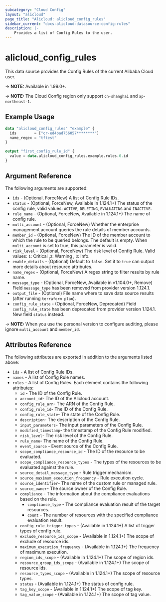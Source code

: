 ```yaml
---
subcategory: "Cloud Config"
layout: "alicloud"
page_title: "Alicloud: alicloud_config_rules"
sidebar_current: "docs-alicloud-datasource-config-rules"
description: |-
    Provides a list of Config Rules to the user.
---
```


# alicloud\_config\_rules

This data source provides the Config Rules of the current Alibaba Cloud user.

-> **NOTE:**  Available in 1.99.0+.

-> **NOTE:** The Cloud Config region only support `cn-shanghai` and `ap-northeast-1`.

## Example Usage

```terraform
data "alicloud_config_rules" "example" {
  ids        = ["cr-ed4bad756057********"]
  name_regex = "tftest"
}

output "first_config_rule_id" {
  value = data.alicloud_config_rules.example.rules.0.id
}
```

## Argument Reference

The following arguments are supported:

* `ids` - (Optional, ForceNew) A list of Config Rule IDs.
* `status` - (Optional, ForceNew, Available in 1.124.1+) The status of the config rule, valid values: `ACTIVE`, `DELETING`, `EVALUATING` and `INACTIVE`. 
* `rule_name` - (Optional, ForceNew, Available in 1.124.1+) The name of config rule.
* `multi_account` - (Optional, ForceNew) Whether the enterprise management account queries the rule details of member accounts.
* `member_id` - (Optional, ForceNew) The ID of the member account to which the rule to be queried belongs. The default is empty. When `multi_account` is set to true, this parameter is valid.
* `risk_level` - (Optional, ForceNew) The risk level of Config Rule. Valid values: `1`: Critical ,`2`: Warning , `3`: Info.
* `enable_details` - (Optional) Default to `false`. Set it to `true` can output more details about resource attributes.
* `name_regex` - (Optional, ForceNew) A regex string to filter results by rule name.
* `message_type` - (Optional, ForceNew,  Available in v1.104.0+, Remove) Field `message_type` has been removed from provider version 1.124.1.
* `output_file` - (Optional) File name where to save data source results (after running `terraform plan`).
* `config_rule_state` - (Optional, ForceNew, Deprecated) Field `config_rule_state` has been deprecated from provider version 1.124.1. New field `status` instead.

-> **NOTE:** When you use the personal version to configure auditing, please ignore `multi_account` and `member_id`.

## Attributes Reference

The following attributes are exported in addition to the arguments listed above:

* `ids` - A list of Config Rule IDs.
* `names` - A list of Config Rule names.
* `rules` - A list of Config Rules. Each element contains the following attributes:
    * `id` - The ID of the Config Rule.
    * `account_id`- The ID of the Alicloud account.
    * `config_rule_arn`- The ARN of the Config Rule.
    * `config_rule_id`- The ID of the Config Rule.
    * `config_rule_state`- The state of the Config Rule.
    * `description`- The description of the Config Rule.
    * `input_parameters`- The input parameters of the Config Rule.
    * `modified_timestamp`- the timestamp of the Config Rule modified.
    * `risk_level`- The risk level of the Config Rule.
    * `rule_name`- The name of the Config Rule.
    * `event_source` - Event source of the Config Rule.
    * `scope_compliance_resource_id` - The ID of the resource to be evaluated.
    * `scope_compliance_resource_types` - The types of the resources to be evaluated against the rule.
    * `source_detail_message_type` - Rule trigger mechanism.
    * `source_maximum_execution_frequency` - Rule execution cycle. 
    * `source_identifier`- The name of the custom rule or managed rule.
    * `source_owner`- The source owner of the Config Rule.
    * `compliance` - The information about the compliance evaluations based on the rule.
        * `compliance_type` - The compliance evaluation result of the target resources.
        * `count` - The number of resources with the specified compliance evaluation result.
    * `config_rule_trigger_types` - (Available in 1.124.1+) A list of trigger types of config rule.
    * `exclude_resource_ids_scope` - (Available in 1.124.1+) The scope of exclude of resource ids.
    * `maximum_execution_frequency` - (Available in 1.124.1+) The frequency of maximum execution.
    * `region_ids_scope` - (Available in 1.124.1+) The scope of region ids.
    * `resource_group_ids_scope` - (Available in 1.124.1+) The scope of resource ids.
    * `resource_types_scope` - (Available in 1.124.1+) The scope of resource types.
    * `status` - (Available in 1.124.1+) The status of config rule.
    * `tag_key_scope` - (Available in 1.124.1+) The scope of tag key.
    * `tag_value_scope` - (Available in 1.124.1+) The scope of tag value.
